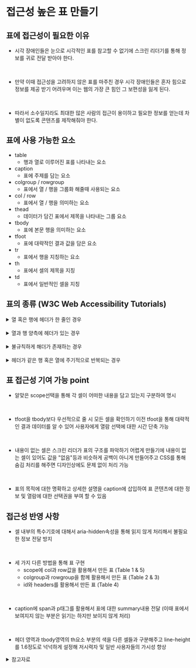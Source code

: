 # 접근성 높은 표 만들기


## 표에 접근성이 필요한 이유

- 시각 장애인들은 눈으로 시각적인 표를 참고할 수 없기에 스크린 리더기를 통해 정보를 귀로 전달 받아야 한다.
<br>

- 만약 이때 접근성을 고려하지 않은 표를 마주친 경우 시각 장애인들은 혼자 힘으로 정보를 제공 받기 어려우며 이는 웹의 가장 큰 힘인 그 보편성을 잃게 된다.
<br>

- 따라서 소수일지라도 최대한 많은 사람의 접근이 용이하고 필요한 정보를 얻는데 차별이 없도록 콘텐츠를 제작해줘야 한다.

## 표에 사용 가능한 요소

- table 
    - 행과 열로 이루어진 표를 나타내는 요소
- caption
    - 표에 주제를 담는 요소
- colgroup / rowgroup
    - 표에서 열 / 행을 그룹화 해줄때 사용되는 요소
- col / row
    - 표에서 열 / 행을 의미하는 요소
- thead
    - 데이터가 담긴 표에서 제목을 나타내는 그룹 요소
- tbody
    - 표에 본문 행을 의미하는 요소
- tfoot
    - 표에 대략적인 결과 값을 담은 요소
- tr
    - 표에서 행을 지칭하는 요소
- th
    - 표에서 셀의 제목을 지칭
- td
    - 표에서 일반적인 셀을 지칭

## 표의 종류 (W3C Web Accessibility Tutorials)

<details>
<summary>열 혹은 행에 헤더가 한 줄인 경우</summary>

```html
<body>
    <table>
        <caption>Teddy bear collectors:</caption>
        <tr>
            <th scope="col">Last Name</th>
            <th scope="col">First Name</th>
            <th scope="col">City</th>
        </tr>
        <tr>
            <td>Phoenix</td>
            <td>Imari</td>
            <td>Henry</td>
        </tr>
        <tr>
            <td>Zeki</td>
            <td>Rome</td>
            <td>Min</td>
        </tr>
        <tr>
            <td>Apirka</td>
            <td>Kelly</td>
            <td>Brynn</td>
        </tr>
    </table>
</body>
```
<table>
        <caption>Teddy bear collectors:</caption>
        <tr>
            <th scope="col">Last Name</th>
            <th scope="col">First Name</th>
            <th scope="col">City</th>
        </tr>
        <tr>
            <td>Phoenix</td>
            <td>Imari</td>
            <td>Henry</td>
        </tr>
        <tr>
            <td>Zeki</td>
            <td>Rome</td>
            <td>Min</td>
        </tr>
        <tr>
            <td>Apirka</td>
            <td>Kelly</td>
            <td>Brynn</td>
        </tr>
    </table>
</details>
<br>
<details>
<summary>열과 행 양측에 헤더가 있는 경우</summary>

```html
<body>
    <table>
        <caption>Delivery slots:</caption>
        <tr>
            <td></td>
            <th scope="col">Monday</th>
            <th scope="col">Tuesday</th>
            <th scope="col">Wednesday</th>
            <th scope="col">Thursday</th>
            <th scope="col">Friday</th>
        </tr>
        <tr>
            <th scope="row">09:00 - 11:00</th>
            <td>Closed</td>
            <td>Open</td>
            <td>Open</td>
            <td>Closed</td>
            <td>Closed</td>
        </tr>
        <tr>
            <th scope="row">11:00 - 13:00</th>
            <td>Open</td>
            <td>Open</td>
            <td>Closed</td>
            <td>Closed</td>
            <td>Closed</td>
        </tr>
    </table>
</body>
```
<table>
        <caption>Delivery slots:</caption>
        <tr>
            <td></td>
            <th scope="col">Monday</th>
            <th scope="col">Tuesday</th>
            <th scope="col">Wednesday</th>
            <th scope="col">Thursday</th>
            <th scope="col">Friday</th>
        </tr>
        <tr>
            <th scope="row">09:00 - 11:00</th>
            <td>Closed</td>
            <td>Open</td>
            <td>Open</td>
            <td>Closed</td>
            <td>Closed</td>
        </tr>
        <tr>
            <th scope="row">11:00 - 13:00</th>
            <td>Open</td>
            <td>Open</td>
            <td>Closed</td>
            <td>Closed</td>
            <td>Closed</td>
        </tr>
    </table>
</details>
<br>
<details>
<summary>불규칙하게 해더가 존재하는 경우</summary>

```html
<body>
    <table>
  <col>
  <colgroup span="2"></colgroup>
  <colgroup span="2"></colgroup>
  <tr>
    <td rowspan="2"></td>
    <th colspan="2" scope="colgroup">Mars</th>
    <th colspan="2" scope="colgroup">Venus</th>
  </tr>
  <tr>
    <th scope="col">Produced</th>
    <th scope="col">Sold</th>
    <th scope="col">Produced</th>
    <th scope="col">Sold</th>
  </tr>
  <tr>
    <th scope="row">Teddy Bears</th>
    <td>50,000</td>
    <td>30,000</td>
    <td>100,000</td>
    <td>80,000</td>
  </tr>
  <tr>
    <th scope="row">Board Games</th>
    <td>10,000</td>
    <td>5,000</td>
    <td>12,000</td>
    <td>9,000</td>
  </tr>
</table>
</body>
```
<table>
  <caption>
    Poster availability
  </caption>
  <col>
  <col>
  <colgroup span="3"></colgroup>
  <thead>
    <tr>
      <th scope="col">Poster name</th>
      <th scope="col">Color</th>
      <th colspan="3" scope="colgroup">Sizes available</th>
    </tr>
  </thead>
  <tbody>
    <tr>
      <th rowspan="3" scope="rowgroup">Zodiac</th>
      <th scope="row">Full color</th>
      <td>A2</td>
      <td>A3</td>
      <td>A4</td>
    </tr>
    <tr>
      <th scope="row">Black and white</th>
      <td>A1</td>
      <td>A2</td>
      <td>A3</td>
    </tr>
    <tr>
      <th scope="row">Sepia</th>
      <td>A3</td>
      <td>A4</td>
      <td>A5</td>
    </tr>
  </tbody>
  <tbody>
    <tr>
      <th rowspan="2" scope="rowgroup">Angels</th>
      <th scope="row">Black and white</th>
      <td>A1</td>
      <td>A3</td>
      <td>A4</td>
    </tr>
    <tr>
      <th scope="row">Sepia</th>
      <td>A2</td>
      <td>A3</td>
      <td>A5</td>
    </tr>
  </tbody>
</table>
</details>
<br>
<details>
<summary>헤더가 같은 행 혹은 열에 주기적으로 반복되는 경우</summary>

```html
<body>
    <table>
  <caption>
    Supplier contacts
  </caption>
  <tr>
    <th id="blank">&nbsp;</th>
    <th id="co1" headers="blank">Example 1 Ltd</th>
    <th id="co2" headers="blank">Example 2 Co</th>
  </tr>
  <tr>
    <th id="c1" headers="blank">Contact</th>
    <td headers="co1 c1">James Phillips</td>
    <td headers="co2 c1">Marie Beauchamp</td>
  </tr>
  <tr>
    <th id="p1"  headers="blank">Position</th>
    <td headers="co1 p1">Sales Director</td>
    <td headers="co2 p1">Sales Manager</td>
  </tr>
  <tr>
    <th id="e1"  headers="blank">Email</th>
    <td headers="co1 e1">jp@1ltd.example.com</td>
    <td headers="co2 e1">marie@2co.example.com</td>
  </tr>
  <tr>
    <th>&nbsp;</th>
    <th id="co3" headers="blank">Example 3 Ltd</th>
    <th id="co4" headers="blank">Example 4 Inc</th>
  </tr>
  <tr>
    <th id="c2"  headers="blank">Contact</th>
    <td headers="co3 c2">Suzette Jones</td>
    <td headers="co4 c2">Alex Howe</td>
  </tr>
  <tr>
    <th id="p2" headers="blank">Position</th>
    <td headers="co3 p2">Sales Officer</td>
    <td headers="co4 p2">Sales Director</td>
  </tr>
  <tr>
    <th id="e2" headers="blank">Email</th>
    <td headers="co3 e2">Suz@ltd3.example.com</td>
    <td headers="co4 e2">howe@4inc.example.com</td>
  </tr>
</table>
</body>
```
<table>
  <caption>
    Supplier contacts
  </caption>
  <tr>
    <th id="blank">&nbsp;</th>
    <th id="co1" headers="blank">Example 1 Ltd</th>
    <th id="co2" headers="blank">Example 2 Co</th>
  </tr>
  <tr>
    <th id="c1" headers="blank">Contact</th>
    <td headers="co1 c1">James Phillips</td>
    <td headers="co2 c1">Marie Beauchamp</td>
  </tr>
  <tr>
    <th id="p1"  headers="blank">Position</th>
    <td headers="co1 p1">Sales Director</td>
    <td headers="co2 p1">Sales Manager</td>
  </tr>
  <tr>
    <th id="e1"  headers="blank">Email</th>
    <td headers="co1 e1">jp@1ltd.example.com</td>
    <td headers="co2 e1">marie@2co.example.com</td>
  </tr>
  <tr>
    <th>&nbsp;</th>
    <th id="co3" headers="blank">Example 3 Ltd</th>
    <th id="co4" headers="blank">Example 4 Inc</th>
  </tr>
  <tr>
    <th id="c2"  headers="blank">Contact</th>
    <td headers="co3 c2">Suzette Jones</td>
    <td headers="co4 c2">Alex Howe</td>
  </tr>
  <tr>
    <th id="p2" headers="blank">Position</th>
    <td headers="co3 p2">Sales Officer</td>
    <td headers="co4 p2">Sales Director</td>
  </tr>
  <tr>
    <th id="e2" headers="blank">Email</th>
    <td headers="co3 e2">Suz@ltd3.example.com</td>
    <td headers="co4 e2">howe@4inc.example.com</td>
  </tr>
</table>
</details>

## 표 접근성 기여 가능 point

- 알맞은 scope선택을 통해 각 셀이 어떠한 내용을 담고 있는지 구분하여 명시
<br>

- tfoot을 tbody보다 우선적으로 줄 시 모든 셀을 확인하기 이전 tfoot을 통해 대략적인 결과 데이터를 알 수 있어 사용자에게 열람 선택에 대한 시간 단축 가능
<br>

- 내용이 없는 셀은 스크린 리더가 표의 구조를 파악하기 어렵게 만들기에 내용이 없는 셀이 있어도 값을 "없음"등과 비슷하게 공백이 아니게 만들어주고 CSS를 통해 숨김 처리를 해주면 디자인상에도 문제 없이 처리 가능
<br>

- 표의 목적에 대한 명확하고 상세한 설명을 caption에 삽입하여 표 콘텐츠에 대한 정보 및 열람에 대한 선택권을 부여 할 수 있음

## 접근성 반영 사항

- 셀 내부의 특수기호에 대해서 aria-hidden속성을 통해 읽지 않게 처리해서 불필요한 정보 전달 방지
<br>

- 세 가지 다른 방법을 통해 표 구현
    - scope에 col과 row값을 활용해서 만든 표 (Table 1 & 5)
    - colgroup과 rowgroup을 함께 활용해서 만든 표 (Table 2 & 3)
    - id와 headers를 활용해서 만든 표 (Table 4)
<br>

- caption에 span과 p태그를 활용해서 표에 대한 summary내용 전달 (이때 표에서 보여지지 않는 부분은 읽기는 하지만 보이지 않게 처리)
<br>

- 헤더 영역과 tbody영역의 th요소 부분의 색을 다른 셀들과 구분해주고 line-height를 1.6정도로 넉넉하게 설정해 저시력자 및 일반 사용자들의 가시성 향상

<details>

<summary>참고자료</summary>
<a href="https://developer.mozilla.org/en-US/">MDN</a>
<br>
<a href="https://seulbinim.github.io/WSA/table.html#table-tr-th-td-%EC%9A%94%EC%86%8C">깃헙 정리글</a>
<br>
<a href="https://www.w3.org/WAI/tutorials/tables/">W3C 접근성 튜토리얼</a>
</details>